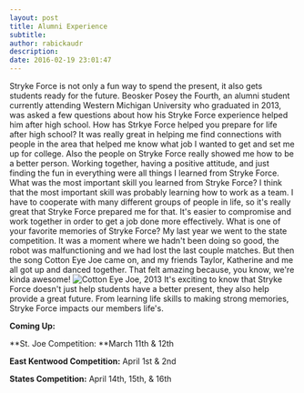 ```yaml
---
layout: post
title: Alumni Experience
subtitle:
author: rabickaudr
description:
date: 2016-02-19 23:01:47
---
```


Stryke Force is not only a fun way to spend the present, it also gets students ready for the future. Beosker Posey the Fourth, an alumni student currently attending Western Michigan University who graduated in 2013, was asked a few questions about how his Stryke Force experience helped him after high school. How has Strkye Force helped you prepare for life after high school? It was really great in helping me find connections with people in the area that helped me know what job I wanted to get and set me up for college. Also the people on Stryke Force really showed me how to be a better person. Working together, having a positive attitude, and just finding the fun in everything were all things I learned from Stryke Force. What was the most important skill you learned from Stryke Force? I think that the most important skill was probably learning how to work as a team. I have to cooperate with many different groups of people in life, so it's really great that Stryke Force prepared me for that. It's easier to compromise and work together in order to get a job done more effectively. What is one of your favorite memories of Stryke Force? My last year we went to the state competition. It was a moment where we hadn't been doing so good, the robot was malfunctioning and we had lost the last couple matches. But then the song Cotton Eye Joe came on, and my friends Taylor, Katherine and me all got up and danced together. That felt amazing because, you know, we're kinda awesome! ![Cotton Eye Joe, 2013](/wp-content/uploads/2016/02/Cotton-Eye-Joe-2013.jpg) It's exciting to know that Stryke Force doesn't just help students have a better present, they also help provide a great future. From learning life skills to making strong memories, Stryke Force impacts our members life's.

**Coming Up:**

**St. Joe Competition: **March 11th & 12th

**East Kentwood Competition:** April 1st & 2nd

**States Competition:** April 14th, 15th, & 16th
